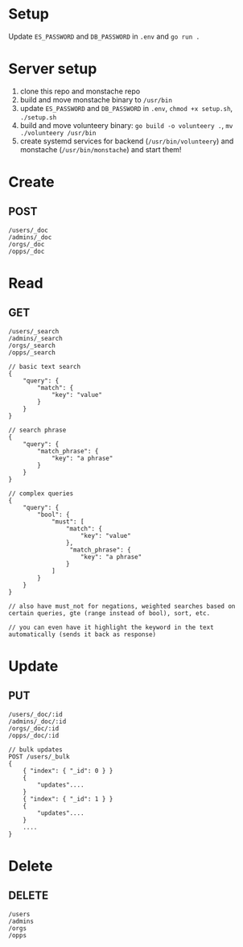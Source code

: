 # Setup

Update `ES_PASSWORD` and `DB_PASSWORD` in `.env` and `go run .`

# Server setup

1. clone this repo and monstache repo
2. build and move monstache binary to `/usr/bin`
3. update `ES_PASSWORD` and `DB_PASSWORD` in `.env`, `chmod +x setup.sh`, `./setup.sh`
4. build and move volunteery binary: `go build -o volunteery .`, `mv ./volunteery /usr/bin`
5. create systemd services for backend (`/usr/bin/volunteery`) and monstache (`/usr/bin/monstache`) and start them!

# Create

## POST
```
/users/_doc
/admins/_doc
/orgs/_doc
/opps/_doc
```

# Read

## GET

```
/users/_search
/admins/_search
/orgs/_search
/opps/_search

// basic text search
{
    "query": {
        "match": {
            "key": "value"
        }
    }
}

// search phrase
{
    "query": {
        "match_phrase": {
            "key": "a phrase"
        }
    }
}

// complex queries
{
    "query": {
        "bool": {
            "must": [
                "match": {
                    "key": "value"
                },
                 "match_phrase": {
                    "key": "a phrase"
                }       
            ]
        }
    }
}

// also have must_not for negations, weighted searches based on certain queries, gte (range instead of bool), sort, etc.

// you can even have it highlight the keyword in the text automatically (sends it back as response)
```

# Update

## PUT

```
/users/_doc/:id
/admins/_doc/:id
/orgs/_doc/:id
/opps/_doc/:id

// bulk updates
POST /users/_bulk
{
    { "index": { "_id": 0 } }
    {
        "updates"....
    }
    { "index": { "_id": 1 } }
    {
        "updates"....
    }
    ....
}
```

# Delete

## DELETE

```
/users
/admins
/orgs
/opps
```
